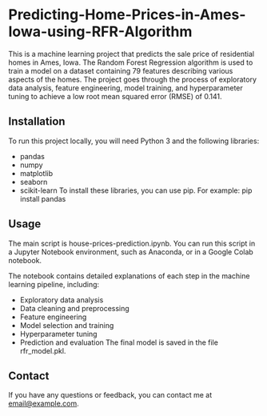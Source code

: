 # Predicting-Home-Prices-in-Ames-Iowa-using-RFR-Algorithm

This is a machine learning project that predicts the sale price of residential homes in Ames, Iowa. The Random Forest Regression algorithm is used to train a model on a dataset containing 79 features describing various aspects of the homes. The project goes through the process of exploratory data analysis, feature engineering, model training, and hyperparameter tuning to achieve a low root mean squared error (RMSE) of 0.141.

## Installation
To run this project locally, you will need Python 3 and the following libraries:

- pandas
- numpy
- matplotlib
- seaborn
- scikit-learn
To install these libraries, you can use pip. For example:
          pip install pandas


## Usage

The main script is house-prices-prediction.ipynb. You can run this script in a Jupyter Notebook environment, such as Anaconda, or in a Google Colab notebook.

The notebook contains detailed explanations of each step in the machine learning pipeline, including:

- Exploratory data analysis
- Data cleaning and preprocessing
- Feature engineering
- Model selection and training
- Hyperparameter tuning
- Prediction and evaluation
The final model is saved in the file rfr_model.pkl.

## Contact

If you have any questions or feedback, you can contact me at email@example.com.
